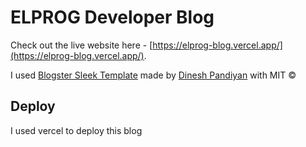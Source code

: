 # ELPROG Developer Blog

Check out the live website here - [https://elprog-blog.vercel.app/](https://elprog-blog.vercel.app/).

I used [Blogster Sleek Template](https://github.com/flexdinesh/blogster?tab=readme-ov-file#sleek) made by [Dinesh Pandiyan](https://github.com/flexdinesh) with MIT © 

## Deploy

I used vercel to deploy this blog
